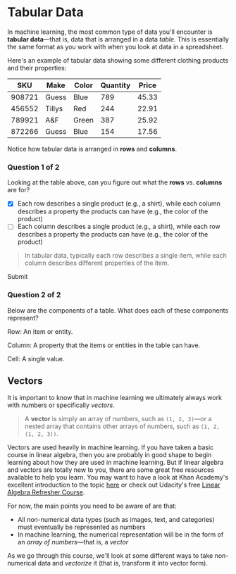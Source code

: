 Tabular Data
============

In machine learning, the most common type of data you'll encounter is **tabular data**—that is, data that is arranged in a data _table_. This is essentially the same format as you work with when you look at data in a spreadsheet.

Here's an example of tabular data showing some different clothing products and their properties:

| SKU    | Make   | Color | Quantity | Price |
| ---    | ---    | ---   | ---      | ---   |
| 908721 | Guess  | Blue  | 789      | 45.33 |
| 456552 | Tillys | Red   | 244      | 22.91 |
| 789921 | A&F    | Green | 387      | 25.92 |
| 872266 | Guess  | Blue  | 154      | 17.56 |

Notice how tabular data is arranged in **rows** and **columns**.

### Question 1 of 2

Looking at the table above, can you figure out what the **rows** vs. **columns** are for?

- [x] Each row describes a single product (e.g., a shirt), while each column describes a property the products can have (e.g., the color of the product)
- [ ] Each column describes a single product (e.g., a shirt), while each row describes a property the products can have (e.g., the color of the product)
    
> In tabular data, typically each row describes a single item, while each column describes different properties of the item.

Submit

### Question 2 of 2

Below are the components of a table. What does each of these components represent?

Row: 
An item or entity.

Column: 
A property that the items or entities in the table can have.

Cell: 
A single value.


Vectors
-------

It is important to know that in machine learning we ultimately always work with numbers or specifically _vectors_.

> A **vector** is simply an array of numbers, such as `(1, 2, 3)`—or a nested array that contains other arrays of numbers, such as `(1, 2, (1, 2, 3))`.

Vectors are used heavily in machine learning. If you have taken a basic course in linear algebra, then you are probably in good shape to begin learning about how they are used in machine learning. But if linear algebra and vectors are totally new to you, there are some great free resources available to help you learn. You may want to have a look at Khan Academy's excellent introduction to the topic [here](https://www.khanacademy.org/math/linear-algebra) or check out Udacity's free [Linear Algebra Refresher Course](https://www.udacity.com/course/linear-algebra-refresher-course--ud953).

For now, the main points you need to be aware of are that:

*   All non-numerical data types (such as images, text, and categories) must eventually be represented as numbers
*   In machine learning, the numerical representation will be in the form of an _array of numbers_—that is, a _vector_

As we go through this course, we'll look at some different ways to take non-numerical data and _vectorize_ it (that is, transform it into vector form).
